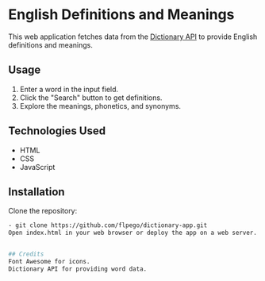 # English Definitions and Meanings

This web application fetches data from the [Dictionary API](https://api.dictionaryapi.dev) to provide English definitions and meanings.

## Usage

1. Enter a word in the input field.
2. Click the "Search" button to get definitions.
3. Explore the meanings, phonetics, and synonyms.

## Technologies Used

- HTML
- CSS
- JavaScript

## Installation

Clone the repository:

```bash
- git clone https://github.com/flpego/dictionary-app.git
Open index.html in your web browser or deploy the app on a web server.


## Credits
Font Awesome for icons.
Dictionary API for providing word data.




